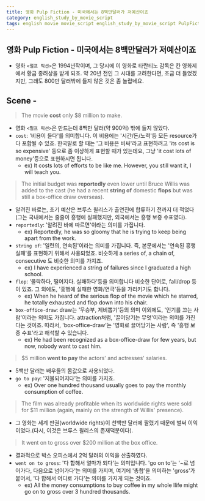 ```yaml
---
title: 영화 Pulp Fiction - 미국에서는 8백만달러가 저예산이죠
category: english_study_by_movie_script
tags: english movie movie_script english_study_by_movie_script PulpFiction
---
```


## 영화 Pulp Fiction - 미국에서는 8백만달러가 저예산이죠

- 영화 `<펄프 픽션>`은 1994년작이며, 그 당시에 이 영화로 타란티노 감독은 칸 영화제에서 황금 종려상을 받게 되죠. 약 20년 전인 그 시대를 고려한다면, 조금 더 들었겠지만, 그래도 800만 달러밖에 들지 않은 것은 좀 놀랍네요.

## Scene - 

> The movie **cost** only $8 million to make. 

- 영화 `<펄프 픽션>`은 만드는데 8백만 달러(약 900억) 밖에 들지 않았다.
- `cost`: '비용이 들다'를 의미합니다. 이 비용에는 '시간/돈/노력'등 모든 resource가 다 포함될 수 있죠. 한국말로 할 때는 '그 비용은 비싸'라고 표현하려고 'its cost is so expensive' 등으로 좀 이상하게 표현할 때가 있는데요, 그냥 'it cost lots of money'등으로 표현하시면 됩니다. 
  - ex) It costs lots of efforts to be like me. However, you still want it, I will teach you.

> The initial budget was **reportedly** even lower until Bruce Willis was added to the cast (he had a recent **string of** domestic **flops** but was still a box-office draw overseas).

- 알려진 바로는, 초기 예산은 브루스 윌리스가 출연진에 합류하기 전까지 더 적었다(그는 국내에서는 줄줄이 흥행에 실패했지만, 외국에서는 흥행 보증 수표였다). 
- `reportedly`: '알려진 바에 따르면'이라는 의미를 가집니다. 
  - ex) Reportedly, he was so gloomy that he is trying to keep being apart from the work.
- `string of`: '일련의, 연속된'이라는 의미를 가집니다. 즉, 본문에서는 '연속된 흥행 실패'를 표현하기 위해서 사용되었죠. 비슷하게 a series of, a chain of, consecutive 도 비슷한 의미를 가지죠. 
  - ex) I have experienced a string of failures since I graduated a high school. 
- `flop`: '몰락하다, 떨어지다. 실패하다'등을 의미합니다 비슷한 단어로, fall/drop 등이 있죠. 그 외에도, '흥행에 실패한 영화/연극'등을 가리키기도 합니다.
  - ex) When he heard of the serious flop of the movie which he starred, he totally exhausted and flop down into his chair.
- `box-office-draw`: draw는 '무승부, 제비뽑기'등의 의미 이외에도, '인기를 끄는 사람'이라는 의미도 가집니다. attraction처럼, '끌어당기는 무엇'이라는 의미를 가진다는 것이죠. 따라서, 'box-office-draw'는 '영화로 끌어당기는 사람', 즉 '흥행 보증 수표'라고 해석할 수 있습니다.
  - ex) He had been recognized as a box-office-draw for few years, but now, nobody want to cast him. 

> $5 million **went to pay** the actors' and actresses' salaries. 

- 5백만 달러는 배우들의 몸값으로 사용되었다.
- `go to pay`: '지불되어지다'는 의미를 가지죠. 
  - ex) Over one hundred thousand usually goes to pay the monthly consumption of coffee. 

> The film was already profitable when its worldwide rights were sold for $11 million (again, mainly on the strength of Willis' presence). 

- 그 영화는 세계 판권(worldwide rights)이 천백만 달러에 팔렸기 때문에 벌써 이익이었다.(다시, 이것은 브루스 윌리스의 존재덕분이다).

> It went on to gross over $200 million at the box office.

- 결과적으로 박스 오피스에서 2억 달러의 이익을 산출하였다.
- `went on to gross`: '다 합해서 얼마가 되다'는 의미입니다. 'go on to'는 '~로 넘어가다, 다음으로 넘어가다'는 의미를 가지며, 여기에 '총합'을 의미하는 'gross'가 붙어서, '다 합해서 어디로 가다'는 의미를 가지게 되는 것이죠.
  - ex) All the money consumptions to buy coffee in my whole llife might go on to gross over 3 hundred thousands.
